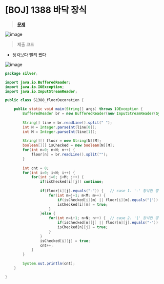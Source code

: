 # [BOJ] 1388 바닥 장식
> **[문제](https://www.acmicpc.net/problem/1388)**
> 

![image](https://user-images.githubusercontent.com/80896077/174646991-8fc8e0e1-44f3-4c04-aca5-159d75dbfc47.png)

> 제출 코드
> 
- 생각보다 빨리 짰다

![image](https://user-images.githubusercontent.com/80896077/174647037-5799f673-b3b7-4e4d-a198-bf4d063d0f03.png)

```java
package silver;

import java.io.BufferedReader;
import java.io.IOException;
import java.io.InputStreamReader;

public class S1388_floorDecoration {

	public static void main(String[] args) throws IOException {
		BufferedReader br = new BufferedReader(new InputStreamReader(System.in));
		
		String[] line = br.readLine().split(" ");
		int N = Integer.parseInt(line[0]);
		int M = Integer.parseInt(line[1]);
		
		String[][] floor = new String[N][M];
		boolean[][] isChecked = new boolean[N][M];
		for(int n=0; n<N; n++) {
			floor[n] = br.readLine().split("");
		}
		
		int cnt = 0;
		for(int i=0; i<N; i++) {
			for(int j=0; j<M; j++) {
				if(isChecked[i][j]) continue;
				
				if(floor[i][j].equals("-")) {	// case 1. '-' 장식인 경우
					for(int m=j+1; m<M; m++) {
						if(isChecked[i][m] || floor[i][m].equals("|")) break;
						isChecked[i][m] = true;
					}
				}else {
					for(int n=i+1; n<N; n++) {	// case 2. '|' 장식인 경우
						if(isChecked[n][j] || floor[n][j].equals("-")) break;
						isChecked[n][j] = true;
					}
				}
				isChecked[i][j] = true;
				cnt++;
			}
		}
		
		System.out.println(cnt);
	}

}
```
